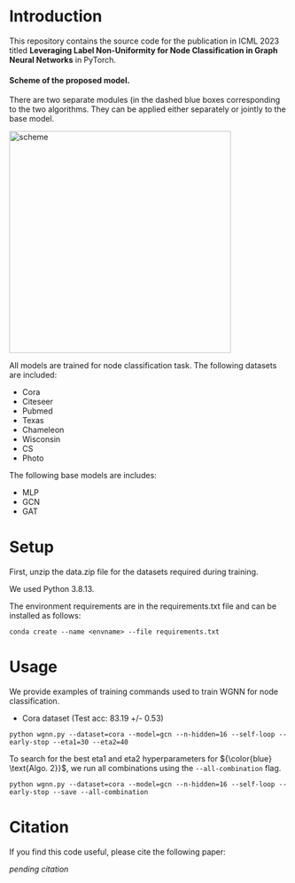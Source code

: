 # Introduction
This repository contains the source code for the publication in ICML 2023 titled **Leveraging Label Non-Uniformity for Node Classification in Graph Neural Networks** in PyTorch.

#### Scheme of the proposed model.
There are two separate modules (in the dashed blue boxes corresponding to the two algorithms. They can be applied either separately or jointly to the base model.

<img width="400" alt="scheme" src="https://user-images.githubusercontent.com/19768905/234184054-3cb10642-ba0b-43f8-a428-2c62f33b0be2.png">

All models are trained for node classification task. 
The following datasets are included:
* Cora
* Citeseer
* Pubmed
* Texas
* Chameleon
* Wisconsin
* CS
* Photo

The following base models are includes:
* MLP
* GCN
* GAT

# Setup

First, unzip the data.zip file for the datasets required during training.

We used Python 3.8.13. 

The environment requirements are in the requirements.txt file and can be installed as follows:

```conda create --name <envname> --file requirements.txt```

# Usage

We provide examples of training commands used to train WGNN for node classification.

* Cora dataset (Test acc: 83.19 +/- 0.53) 

```python wgnn.py --dataset=cora --model=gcn --n-hidden=16 --self-loop --early-stop --eta1=30 --eta2=40```

To search for the best eta1 and eta2 hyperparameters for ${\color{blue} \text{Algo. 2}}$, we run all combinations using the ```--all-combination``` flag.

```python wgnn.py --dataset=cora --model=gcn --n-hidden=16 --self-loop --early-stop --save --all-combination```

# Citation

If you find this code useful, please cite the following paper:

*pending citation*

